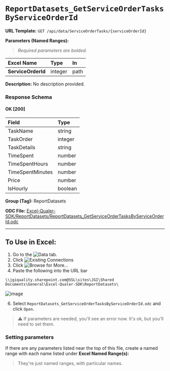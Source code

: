 # `ReportDatasets_GetServiceOrderTasksByServiceOrderId`
> 
    
**URL Template:**
`GET /api/data/ServiceOrderTasks/{serviceOrderId}`

**Parameters (Named Ranges):**

> *Required parameters are bolded.*

| Excel Name         | Type    | In   |
|:-------------------|:--------|:-----|
| **ServiceOrderId** | integer | path |

**Description:**
No description provided.

### Response Schema

#### OK [200]

| Field            | Type    |
|:-----------------|:--------|
| TaskName         | string  |
| TaskOrder        | integer |
| TaskDetails      | string  |
| TimeSpent        | number  |
| TimeSpentHours   | number  |
| TimeSpentMinutes | number  |
| Price            | number  |
| IsHourly         | boolean |

**Group (Tag):**
ReportDatasets

**ODC File:**
[Excel-Qualer-SDK/ReportDatasets/ReportDatasets_GetServiceOrderTasksByServiceOrderId.odc](https://github.com/Johnson-Gage-Inspection-Inc/qualer-sdk-odc/blob/main/Excel-Qualer-SDK/ReportDatasets/ReportDatasets_GetServiceOrderTasksByServiceOrderId.odc)

---

To Use in Excel:
---

1. Go to the ![`Data`](https://github.com/user-attachments/assets/da437a70-57b3-4c5b-bb01-4910ece19ed1)
 tab.
3. Click ![Existing Connections](https://github.com/user-attachments/assets/a2f1ed67-b2e0-4c23-ac90-68c870e60289)
4. Click ![`Browse for More...`](https://github.com/user-attachments/assets/8e698494-6865-41e7-b6fa-043aea81809a)
5. Paste the following into the URL bar
```
\\jgiquality.sharepoint.com@SSL\sites\JGI\Shared Documents\General\Excel-Qualer-SDK\ReportDatasets\
```

![image](https://github.com/user-attachments/assets/1e1a8d87-0377-446d-aaf5-d78562991db3)

6. Select `ReportDatasets_GetServiceOrderTasksByServiceOrderId.odc` and click `Open`.

> ⚠️ If parameters are needed, you'll see an error now. It's ok, but you'll need to set them.

### Setting parameters
If there are any parameters listed near the top of this file, create a named range with each name listed under **Excel Named Range(s):**
> They're just named ranges, with particular names.
